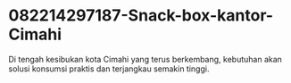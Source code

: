 # 082214297187-Snack-box-kantor-Cimahi
Di tengah kesibukan kota Cimahi yang terus berkembang, kebutuhan akan solusi konsumsi praktis dan terjangkau semakin tinggi.
